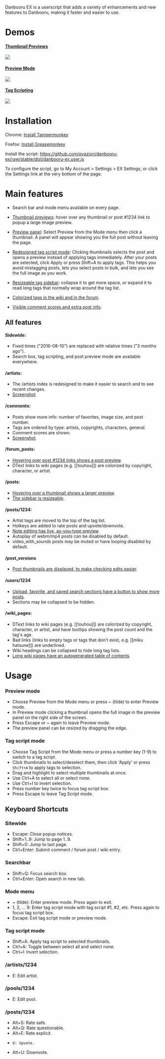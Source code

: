 Danbooru EX is a userscript that adds a variety of enhancements and new features to Danbooru, making it faster and easier to use.

# Demos

<a href="https://gfycat.com/VelvetyWeakKangaroo">
  <h4>Thumbnail Previews</h4>
  <img src="https://i.imgur.com/g8uobRM.gif">
</a>

<a href="https://gfycat.com/FamousPastItalianbrownbear">
  <h4>Preview Mode</h4>
  <img src="https://i.imgur.com/0IoelYp.gif">
</a>

<a href="https://gfycat.com/AnyNewIrukandjijellyfish">
  <h4>Tag Scripting</h4>
  <img src="https://i.imgur.com/ICjGo9n.gif">
</a>

# Installation

Chrome: [Install Tampermonkey](https://chrome.google.com/webstore/detail/tampermonkey/dhdgffkkebhmkfjojejmpbldmpobfkfo?hl=en)

Firefox: [Install Greasemonkey](https://addons.mozilla.org/en-US/firefox/addon/greasemonkey/)

Install the script: https://github.com/evazion/danbooru-ex/raw/stable/dist/danbooru-ex.user.js

To configure the script, go to My Account > Settings > EX Settings, or click the Settings link at the very bottom of the page.

# Main features

* Search bar and mode menu available on every page.

* [Thumbnail previews](https://gfycat.com/VelvetyWeakKangaroo): hover over any thumbnail or post #1234 link to popup a large image preview.

* [Preview panel](https://gfycat.com/FamousPastItalianbrownbear): Select Preview from the Mode menu then click a thumbnail. A panel will appear showing you the full post without leaving the page.

* [Redesigned tag script mode](https://gfycat.com/AnyNewIrukandjijellyfish): Clicking thumbnails selects the post and opens a preview instead of applying tags immediately. After your posts are selected, click Apply or press Shift+A to apply tags. This helps you avoid mistagging posts, lets you select posts in bulk, and lets you see the full image as you work.

* [Resizeable tag sidebar](https://fat.gfycat.com/ShadowySecondaryIslandcanary.webm): collapse it to get more space, or expand it to read long tags that normally wrap around the tag list.

* [Colorized tags in the wiki and in the forum](https://i.imgur.com/6KtblP7.png).

* [Visible comment scores and extra post info](https://i.imgur.com/nAMMxFe.png).

## All features

#### Sidewide:

* Fixed times ("2016-08-10") are replaced with relative times ("3 months ago").
* Search box, tag scripting, and post preview mode are available everywhere.

#### /artists:

* The /artists index is redesigned to make it easier to search and to see recent changes.
* [Screenshot](https://i.imgur.com/ZvhB6bF.png)

#### /comments:

* Posts show more info: number of favorites, image size, and post number.
* Tags are ordered by type: artists, copyrights, characters, general.
* Comment scores are shown.
* [Screenshot](https://i.imgur.com/nAMMxFe.png)

#### /forum_posts:

* [Hovering over post #1234 links shows a post preview](https://i.imgur.com/t6iuKvx.png).
* DText links to wiki pages (e.g. [[touhou]]) are colorized by copyright, character, or artist.

#### /posts:

* [Hovering over a thumbnail shows a larger preview](https://gfycat.com/VelvetyWeakKangaroo).
* [The sidebar is resizeable](https://fat.gfycat.com/ShadowySecondaryIslandcanary.webm).

#### /posts/1234:

* Artist tags are moved to the top of the tag list.
* Hotkeys are added to rate posts and upvote/downvote.
* [Note editing has live, as-you-type preview](https://gfycat.com/DeficientInconsequentialCottontail).
* Autoplay of webm/mp4 posts can be disabled by default.
* video_with_sounds posts may be muted or have looping disabled by default.

#### /post_versions

* [Post thumbnails are displayed, to make checking edits easier](https://i.imgur.com/fNGNKxh.png).

#### /users/1234

* [Upload, favorite, and saved search sections have a button to show more posts](https://gfycat.com/ImpartialEverlastingIceblueredtopzebra).
* Sections may be collapsed to be hidden.

#### /wiki_pages:

* DText links to wiki pages (e.g. [[touhou]]) are colorized by copyright, character, or artist, and have tooltips showing the post count and the tag's age.
* Bad links (links to empty tags or tags that don't exist, e.g. [[miku hatsune]]) are underlined.
* Wiki headings can be collapsed to hide long tag lists.
* [Long wiki pages have an autogenerated table of contents](https://i.imgur.com/MNTdgLa.png).

# Usage

### Preview mode

* Choose Preview from the Mode menu or press ~ (tilde) to enter Preview mode.
* In Preview mode clicking a thumbnail opens the full image in the preview panel on the right side of the screen.
* Press Escape or ~ again to leave Preview mode.
* The preview panel can be resized by dragging the edge.

### Tag script mode

* Choose Tag Script from the Mode menu or press a number key (1-9) to switch to a tag script.
* Click thumbnails to select/deselect them, then click 'Apply' or press `Shift+A` to apply tags to selection.
* Drag and highlight to select multiple thumbnails at once.
* Use Ctrl+A to select all or select none.
* Use Ctrl+I to invert selection.
* Press number key twice to focus tag script box.
* Press Escape to leave Tag Script mode.

## Keyboard Shortcuts

### Sitewide

* Escape: Close popup notices.
* Shift+1..9: Jump to page 1..9.
* Shift+0: Jump to last page.
* Ctrl+Enter: Submit comment / forum post / wiki entry.

### Searchbar

* Shift+Q: Focus search box.
* Ctrl+Enter: Open search in new tab.

### Mode menu

* ~ (tilde): Enter preview mode. Press again to exit.
* 1, 2, ... 9: Enter tag script mode with tag script #1, #2, etc. Press again
  to focus tag script box.
* Escape: Exit tag script mode or preview mode.

### Tag script mode

* Shift+A: Apply tag script to selected thumbnails.
* Ctrl+A: Toggle between select all and select none.
* Ctrl+I: Invert selection.

### /artists/1234

* E: Edit artist.

### /pools/1234

* E: Edit pool.

### /posts/1234

* Alt+S: Rate safe.
* Alt+Q: Rate questionable.
* Alt+E: Rate explicit.
*     U: Upvote.
* Alt+U: Downvote.
